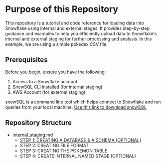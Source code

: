 # Purpose of this Repository
This repository is a tutorial and code reference for loading data into Snowflake using internal and external stages. It provides step-by-step guidance and examples to help you efficiently upload data to Snowflake's internal and external staging for further processing and analysis. In this example, we are using a simple pokedex CSV file. 

## Prerequisites
Before you begin, ensure you have the following:
1. Access to a Snowflake account
2. SnowSQL CLI installed (for internal staging)
3. AWS Account (for external staging)

snowSQL is a command line tool which helps connect to Snowflake and run queries from your local machine. 
[Use this link to download snowSQL](https://www.snowflake.com/en/developers/downloads/snowsql/)

## Repository Structure
- internal_staging.md
  - [STEP 1: CREATING A DATABASE & A SCHEMA (OPTIONAL)](https://github.com/Ballal65/Snowflake-csv-upload-with-internal-and-external-staging/blob/main/internal_staging.md#step-1-creating-a-database--a-schema-optional)
  - STEP 2: CREATING FILE FORMAT
  - STEP 3: CREATING THE POKEMON TABLE
  - STEP 4: CREATE INTERNAL NAMED STAGE (OPTIONAL)
